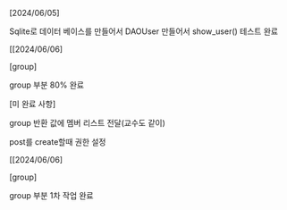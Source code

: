[2024/06/05]

Sqlite로 데이터 베이스를 만들어서 DAOUser 만들어서 show_user() 테스트 완료

[[2024/06/06]

[group]

group 부분 80% 완료

[미 완료 사항]

group 반환 값에 멤버 리스트 전달(교수도 같이)

post를 create할때 권한 설정

[[2024/06/06]

[group]

group 부분 1차 작업 완료


